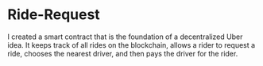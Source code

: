 # Ride-Request
I created a smart contract that is the foundation of a decentralized Uber idea. It keeps track of all rides on the blockchain, allows a rider to request a ride, chooses the nearest driver, and then pays the driver for the rider.
